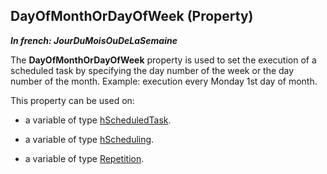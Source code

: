 


## DayOfMonthOrDayOfWeek (Property)

***In french: JourDuMoisOuDeLaSemaine***
	



<a name="XUse"></a>
<a name="Use"></a>
<a name="description"></a>
The **DayOfMonthOrDayOfWeek** property is used to set the execution of a scheduled task by specifying the day number of the week or the day number of the month. Example: execution every Monday 1st day of month.

This property can be used on:

- a variable of type [hScheduledTask](../WDLang4/1000017448.md).

- a variable of type [hScheduling](../WDLang4/1000018853.md).

- a variable of type [Repetition](../WDLang1/1000019262.md).




